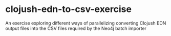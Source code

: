 # clojush-edn-to-csv-exercise
An exercise exploring different ways of parallelizing converting Clojush EDN output files into the CSV files required by the Neo4j batch importer
